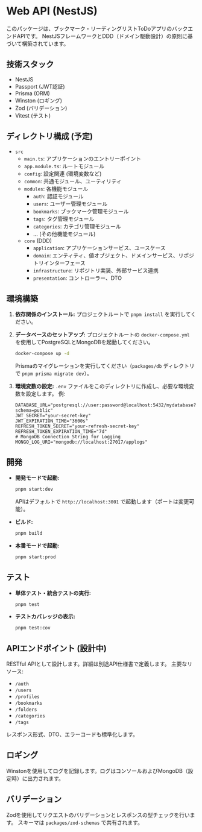 # Web API (NestJS)

このパッケージは、ブックマーク・リーディングリストToDoアプリのバックエンドAPIです。
NestJSフレームワークとDDD（ドメイン駆動設計）の原則に基づいて構築されています。

## 技術スタック

- NestJS
- Passport (JWT認証)
- Prisma (ORM)
- Winston (ロギング)
- Zod (バリデーション)
- Vitest (テスト)

## ディレクトリ構成 (予定)

- `src`
  - `main.ts`: アプリケーションのエントリーポイント
  - `app.module.ts`: ルートモジュール
  - `config`: 設定関連 (環境変数など)
  - `common`: 共通モジュール、ユーティリティ
  - `modules`: 各機能モジュール
    - `auth`: 認証モジュール
    - `users`: ユーザー管理モジュール
    - `bookmarks`: ブックマーク管理モジュール
    - `tags`: タグ管理モジュール
    - `categories`: カテゴリ管理モジュール
    - ... (その他機能モジュール)
  - `core` (DDD)
    - `application`: アプリケーションサービス、ユースケース
    - `domain`: エンティティ、値オブジェクト、ドメインサービス、リポジトリインターフェース
    - `infrastructure`: リポジトリ実装、外部サービス連携
    - `presentation`: コントローラー、DTO

## 環境構築

1. **依存関係のインストール:**
   プロジェクトルートで `pnpm install` を実行してください。

2. **データベースのセットアップ:**
   プロジェクトルートの `docker-compose.yml` を使用してPostgreSQLとMongoDBを起動してください。
   ```bash
   docker-compose up -d
   ```
   Prismaのマイグレーションを実行してください（`packages/db` ディレクトリで `pnpm prisma migrate dev`）。

3. **環境変数の設定:**
   `.env` ファイルをこのディレクトリに作成し、必要な環境変数を設定します。
   例:
   ```env
   DATABASE_URL="postgresql://user:password@localhost:5432/mydatabase?schema=public"
   JWT_SECRET="your-secret-key"
   JWT_EXPIRATION_TIME="3600s"
   REFRESH_TOKEN_SECRET="your-refresh-secret-key"
   REFRESH_TOKEN_EXPIRATION_TIME="7d"
   # MongoDB Connection String for Logging
   MONGO_LOG_URI="mongodb://localhost:27017/applogs"
   ```

## 開発

- **開発モードで起動:**
  ```bash
  pnpm start:dev
  ```
  APIはデフォルトで `http://localhost:3001` で起動します（ポートは変更可能）。

- **ビルド:**
  ```bash
  pnpm build
  ```

- **本番モードで起動:**
  ```bash
  pnpm start:prod
  ```

## テスト

- **単体テスト・統合テストの実行:**
  ```bash
  pnpm test
  ```

- **テストカバレッジの表示:**
  ```bash
  pnpm test:cov
  ```

## APIエンドポイント (設計中)

RESTful APIとして設計します。詳細は別途API仕様書で定義します。
主要なリソース:

- `/auth`
- `/users`
- `/profiles`
- `/bookmarks`
- `/folders`
- `/categories`
- `/tags`

レスポンス形式、DTO、エラーコードも標準化します。

## ロギング

Winstonを使用してログを記録します。ログはコンソールおよびMongoDB（設定時）に出力されます。

## バリデーション

Zodを使用してリクエストのバリデーションとレスポンスの型チェックを行います。
スキーマは `packages/zod-schemas` で共有されます。
